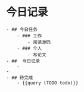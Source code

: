 # 今日记录
	- ## 今日任务
		- ### 工作
			- 阅读源码
		- ### 个人
			- 写论文
	- ##  今日记录
		-
	-
	- ## 待完成
		- {{query (TODO todo)}}